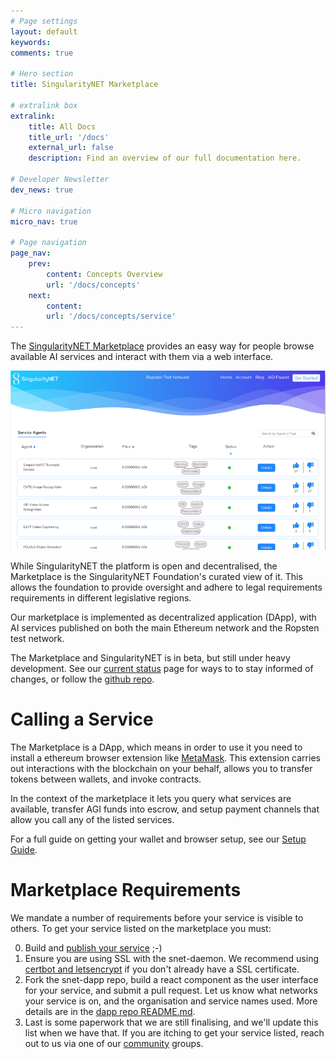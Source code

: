 ```yaml
---
# Page settings
layout: default
keywords:
comments: true

# Hero section
title: SingularityNET Marketplace

# extralink box
extralink:
    title: All Docs
    title_url: '/docs'
    external_url: false
    description: Find an overview of our full documentation here.

# Developer Newsletter
dev_news: true

# Micro navigation
micro_nav: true

# Page navigation
page_nav:
    prev:
        content: Concepts Overview
        url: '/docs/concepts'
    next:
        content: 
        url: '/docs/concepts/service'
---
```


The [SingularityNET Marketplace](http://beta.singularitynet.io) provides an easy way for people browse available AI services and interact with them via a web interface.

![marketplace](/assets/img/marketplace.png)

While SingularityNET the platform is open and decentralised, the Marketplace is the SingularityNET Foundation's curated view of it. This allows the foundation to provide oversight and adhere to legal requirements requirements in different legislative regions.

Our marketplace is implemented as decentralized application (DApp), with AI services published on both the main Ethereum network and the Ropsten test network.

The Marketplace and SingularityNET is in beta, but still under heavy development. See our [current status](/docs/current-status) page for ways to to stay informed of changes, or follow the [github repo](https://github.com/singnet/snet-dapp).

# Calling a Service

The Marketplace is a DApp, which means in order to use it you need to install a ethereum browser extension like [MetaMask](https://metamask.io/). This extension carries out interactions with the blockchain on your behalf, allows you to transfer tokens between wallets, and invoke contracts.

In the context of the marketplace it lets you query what services are available, transfer AGI funds into escrow, and setup payment channels that allow you call any of the listed services.

For a full guide on getting your wallet and browser setup, see our [Setup Guide](/docs/setup).

# Marketplace Requirements

We mandate a number of requirements before your service is visible to others. To get your service listed on the marketplace you must:

0. Build and [publish your service](/tutorial/publish) ;-)
1. Ensure you are using SSL with the snet-daemon. We recommend using [certbot and letsencrypt](https://certbot.eff.org/) if you don't already have a SSL certificate.
3. Fork the snet-dapp repo, build a react component as the user interface for your service, and submit a pull request. Let us know what networks your service is on, and the organisation and service names used. More details are in the [dapp repo README.md](https://github.com/singnet/snet-dapp#ui-for-services).
4. Last is some paperwork that we are still finalising, and we'll update this list when we have that. If you are itching to get your service listed, reach out to us via one of our [community](/docs/community) groups.
